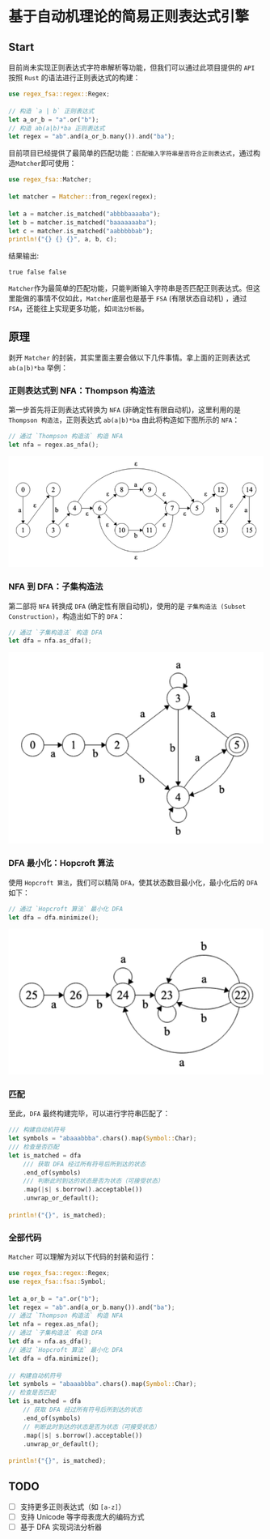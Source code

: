 # 基于自动机理论的简易正则表达式引擎

## Start
目前尚未实现正则表达式字符串解析等功能，但我们可以通过此项目提供的 `API` 按照 `Rust` 的语法进行正则表达式的构建：

```Rust
use regex_fsa::regex::Regex;

// 构造 `a | b` 正则表达式
let a_or_b = "a".or("b");
// 构造 ab(a|b)*ba 正则表达式
let regex = "ab".and(a_or_b.many()).and("ba");
```

目前项目已经提供了最简单的匹配功能：`匹配输入字符串是否符合正则表达式`，通过构造`Matcher`即可使用：

```Rust
use regex_fsa::Matcher;

let matcher = Matcher::from_regex(regex);

let a = matcher.is_matched("abbbbaaaaba");
let b = matcher.is_matched("baaaaaaaba");
let c = matcher.is_matched("aabbbbbab");
println!("{} {} {}", a, b, c);
```

结果输出:

```
true false false
```

`Matcher`作为最简单的匹配功能，只能判断输入字符串是否匹配正则表达式。但这里能做的事情不仅如此，`Matcher`底层也是基于 `FSA` (有限状态自动机) ，通过 `FSA`，还能往上实现更多功能，如`词法分析器`。

## 原理

剥开 `Matcher` 的封装，其实里面主要会做以下几件事情。拿上面的正则表达式 `ab(a|b)*ba` 举例：

### 正则表达式到 NFA：Thompson 构造法
第一步首先将正则表达式转换为 `NFA` (非确定性有限自动机)，这里利用的是 `Thompson 构造法`，正则表达式 `ab(a|b)*ba` 由此将构造如下图所示的 `NFA`：

```Rust
// 通过 `Thompson 构造法` 构造 NFA
let nfa = regex.as_nfa();
```

![NFA](https://github.com/TangentW/regex-fsa/blob/894057457c65f4b8bf31ae035f0fa0a65925ea39/imgs/NFA.png)

### NFA 到 DFA：子集构造法
第二部将 `NFA` 转换成 `DFA` (确定性有限自动机)，使用的是 `子集构造法 (Subset Construction)`，构造出如下的 `DFA`：

```Rust
// 通过 `子集构造法` 构造 DFA
let dfa = nfa.as_dfa();
```

![DFA](https://github.com/TangentW/regex-fsa/blob/894057457c65f4b8bf31ae035f0fa0a65925ea39/imgs/DFA.png)

### DFA 最小化：Hopcroft 算法
使用 `Hopcroft 算法`，我们可以精简 `DFA`，使其状态数目最小化，最小化后的 `DFA`如下：

```Rust
// 通过 `Hopcroft 算法` 最小化 DFA
let dfa = dfa.minimize();
```

![M_DFA](https://github.com/TangentW/regex-fsa/blob/894057457c65f4b8bf31ae035f0fa0a65925ea39/imgs/M_DFA.png)

### 匹配
至此，`DFA` 最终构建完毕，可以进行字符串匹配了：

```Rust
/// 构建自动机符号
let symbols = "abaaabbba".chars().map(Symbol::Char);
/// 检查是否匹配
let is_matched = dfa
    /// 获取 DFA 经过所有符号后所到达的状态
    .end_of(symbols)
    /// 判断此时到达的状态是否为状态（可接受状态）
    .map(|s| s.borrow().acceptable())
    .unwrap_or_default();

println!("{}", is_matched);
```

### 全部代码

`Matcher` 可以理解为对以下代码的封装和运行：

```Rust
use regex_fsa::regex::Regex;
use regex_fsa::fsa::Symbol;

let a_or_b = "a".or("b");
let regex = "ab".and(a_or_b.many()).and("ba");
// 通过 `Thompson 构造法` 构造 NFA
let nfa = regex.as_nfa();
// 通过 `子集构造法` 构造 DFA
let dfa = nfa.as_dfa();
// 通过 `Hopcroft 算法` 最小化 DFA
let dfa = dfa.minimize();

// 构建自动机符号
let symbols = "abaaabbba".chars().map(Symbol::Char);
// 检查是否匹配
let is_matched = dfa
    // 获取 DFA 经过所有符号后所到达的状态
    .end_of(symbols)
    // 判断此时到达的状态是否为状态（可接受状态）
    .map(|s| s.borrow().acceptable())
    .unwrap_or_default();

println!("{}", is_matched);
```

## TODO

- [ ] 支持更多正则表达式（如 `[a-z]`）
- [ ] 支持 Unicode 等字母表庞大的编码方式
- [ ] 基于 DFA 实现词法分析器

